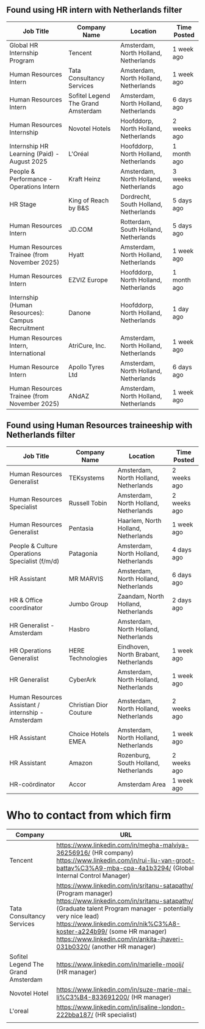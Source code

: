 ## Found using HR intern with Netherlands filter

| Job Title                                          | Company Name                       | Location                              | Time Posted |
| -------------------------------------------------- | ---------------------------------- | ------------------------------------- | ----------- |
| Global HR Internship Program                       | Tencent                            | Amsterdam, North Holland, Netherlands | 1 week ago  |
| Human Resources Intern                             | Tata Consultancy Services          | Amsterdam, North Holland, Netherlands | 1 week ago  |
| Human Resources Intern                             | Sofitel Legend The Grand Amsterdam | Amsterdam, North Holland, Netherlands | 6 days ago  |
| Human Resources Internship                         | Novotel Hotels                     | Hoofddorp, North Holland, Netherlands | 2 weeks ago |
| Internship HR Learning \(Paid\) - August 2025      | L'Oréal                            | Hoofddorp, North Holland, Netherlands | 1 month ago |
| People & Performance - Operations Intern           | Kraft Heinz                        | Amsterdam, North Holland, Netherlands | 3 weeks ago |
| HR Stage                                           | King of Reach by B&S               | Dordrecht, South Holland, Netherlands | 5 days ago  |
| Human Resources Intern                             | JD\.COM                            | Rotterdam, South Holland, Netherlands | 5 days ago  |
| Human Resources Trainee \(from November 2025\)     | Hyatt                              | Amsterdam, North Holland, Netherlands | 1 week ago  |
| Human Resources Intern                             | EZVIZ Europe                       | Hoofddorp, North Holland, Netherlands | 1 month ago |
| Internship \(Human Resources\): Campus Recruitment | Danone                             | Hoofddorp, North Holland, Netherlands | 1 day ago   |
| Human Resources Intern, International              | AtriCure, Inc\.                    | Amsterdam, North Holland, Netherlands | 1 week ago  |
| Human Resource Intern                              | Apollo Tyres Ltd                   | Amsterdam, North Holland, Netherlands | 6 days ago  |
| Human Resources Trainee \(from November 2025\)     | ANdAZ                              | Amsterdam, North Holland, Netherlands | 1 week ago  |

## Found using Human Resources traineeship with Netherlands filter

| Job Title                                          | Company Name           | Location                              | Time Posted |
| -------------------------------------------------- | ---------------------- | ------------------------------------- | ----------- |
| Human Resources Generalist                         | TEKsystems             | Amsterdam, North Holland, Netherlands | 2 weeks ago |
| Human Resources Specialist                         | Russell Tobin          | Amsterdam, North Holland, Netherlands | 2 weeks ago |
| Human Resources Generalist                         | Pentasia               | Haarlem, North Holland, Netherlands   | 1 week ago  |
| People & Culture Operations Specialist \(f/m/d\)   | Patagonia              | Amsterdam, North Holland, Netherlands | 4 days ago  |
| HR Assistant                                       | MR MARVIS              | Amsterdam, North Holland, Netherlands | 6 days ago  |
| HR & Office coordinator                            | Jumbo Group            | Zaandam, North Holland, Netherlands   | 2 days ago  |
| HR Generalist - Amsterdam                          | Hasbro                 | Amsterdam, North Holland, Netherlands |             |
| HR Operations Generalist                           | HERE Technologies      | Eindhoven, North Brabant, Netherlands | 1 week ago  |
| HR Generalist                                      | CyberArk               | Amsterdam, North Holland, Netherlands | 1 week ago  |
| Human Resources Assistant / internship - Amsterdam | Christian Dior Couture | Amsterdam, North Holland, Netherlands | 2 weeks ago |
| HR Assistant                                       | Choice Hotels EMEA     | Amsterdam, North Holland, Netherlands | 1 week ago  |
| HR Assistant                                       | Amazon                 | Rozenburg, South Holland, Netherlands | 2 weeks ago |
| HR-coördinator                                     | Accor                  | Amsterdam Area                        | 1 week ago  |


# Who to contact from which firm

| Company                            | URL                                                                                                                                                                                                                                                                                                                                       |
| ---------------------------------- | ----------------------------------------------------------------------------------------------------------------------------------------------------------------------------------------------------------------------------------------------------------------------------------------------------------------------------------------- |
| Tencent                            | https://www.linkedin.com/in/megha-malviya-36256916/ (HR company)<br>https://www.linkedin.com/in/rui-liu-van-groot-battav%C3%A9-mba-cpa-4a1b3294/ (Global Internal  Control Manager)                                                                                                                                                       |
| Tata Consultancy Services          | https://www.linkedin.com/in/sritanu-satapathy/ (Program manager)<br>https://www.linkedin.com/in/sritanu-satapathy/ (Graduate talent Program manager - potentially very nice lead)<br>https://www.linkedin.com/in/nik%C3%A8-koster-a224b99/ (some HR manager)<br>https://www.linkedin.com/in/ankita-jhaveri-031b0320/ (another HR manager) |
| Sofitel Legend The Grand Amsterdam | https://www.linkedin.com/in/marielle-mooij/ (HR manager)<br>                                                                                                                                                                                                                                                                              |
| Novotel Hotel                      | https://www.linkedin.com/in/suze-marie-mai-li%C3%B4-833691200/ (HR manager)                                                                                                                                                                                                                                                               |
| L'oreal                            | https://www.linkedin.com/in/isaline-london-222bba187/ (HR specialist)<br>                                                                                                                                                                                                                                                                 |
|                                    |                                                                                                                                                                                                                                                                                                                                           |
